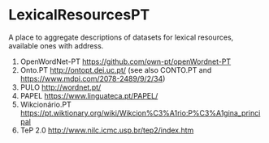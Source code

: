 # LexicalResourcesPT
A place to aggregate descriptions of datasets for lexical resources, available ones with address.

1. OpenWordNet-PT https://github.com/own-pt/openWordnet-PT
2. Onto.PT http://ontopt.dei.uc.pt/ (see also CONTO.PT and https://www.mdpi.com/2078-2489/9/2/34)
3. PULO http://wordnet.pt/
4. PAPEL https://www.linguateca.pt/PAPEL/
5. Wikcionário.PT https://pt.wiktionary.org/wiki/Wikcion%C3%A1rio:P%C3%A1gina_principal
6. TeP 2.0 http://www.nilc.icmc.usp.br/tep2/index.htm

